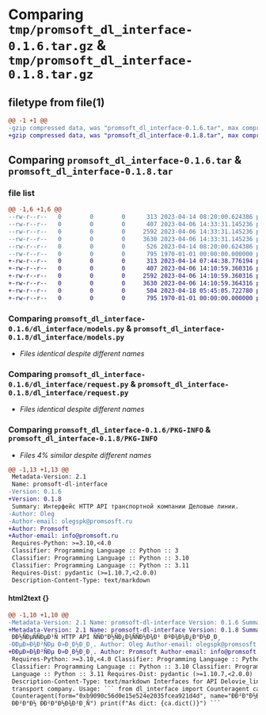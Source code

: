 # Comparing `tmp/promsoft_dl_interface-0.1.6.tar.gz` & `tmp/promsoft_dl_interface-0.1.8.tar.gz`

## filetype from file(1)

```diff
@@ -1 +1 @@
-gzip compressed data, was "promsoft_dl_interface-0.1.6.tar", max compression
+gzip compressed data, was "promsoft_dl_interface-0.1.8.tar", max compression
```

## Comparing `promsoft_dl_interface-0.1.6.tar` & `promsoft_dl_interface-0.1.8.tar`

### file list

```diff
@@ -1,6 +1,6 @@
--rw-r--r--   0        0        0      313 2023-04-14 08:20:00.624386 promsoft_dl_interface-0.1.6/README.md
--rw-r--r--   0        0        0      407 2023-04-06 14:33:31.145236 promsoft_dl_interface-0.1.6/dl_interface/__init__.py
--rw-r--r--   0        0        0     2592 2023-04-06 14:33:31.145236 promsoft_dl_interface-0.1.6/dl_interface/models.py
--rw-r--r--   0        0        0     3630 2023-04-06 14:33:31.145236 promsoft_dl_interface-0.1.6/dl_interface/request.py
--rw-r--r--   0        0        0      526 2023-04-14 08:20:00.624386 promsoft_dl_interface-0.1.6/pyproject.toml
--rw-r--r--   0        0        0      795 1970-01-01 00:00:00.000000 promsoft_dl_interface-0.1.6/PKG-INFO
+-rw-r--r--   0        0        0      313 2023-04-14 07:44:38.776194 promsoft_dl_interface-0.1.8/README.md
+-rw-r--r--   0        0        0      407 2023-04-06 14:10:59.360316 promsoft_dl_interface-0.1.8/dl_interface/__init__.py
+-rw-r--r--   0        0        0     2592 2023-04-06 14:10:59.360316 promsoft_dl_interface-0.1.8/dl_interface/models.py
+-rw-r--r--   0        0        0     3630 2023-04-06 14:10:59.364316 promsoft_dl_interface-0.1.8/dl_interface/request.py
+-rw-r--r--   0        0        0      504 2023-04-18 05:45:05.722780 promsoft_dl_interface-0.1.8/pyproject.toml
+-rw-r--r--   0        0        0      795 1970-01-01 00:00:00.000000 promsoft_dl_interface-0.1.8/PKG-INFO
```

### Comparing `promsoft_dl_interface-0.1.6/dl_interface/models.py` & `promsoft_dl_interface-0.1.8/dl_interface/models.py`

 * *Files identical despite different names*

### Comparing `promsoft_dl_interface-0.1.6/dl_interface/request.py` & `promsoft_dl_interface-0.1.8/dl_interface/request.py`

 * *Files identical despite different names*

### Comparing `promsoft_dl_interface-0.1.6/PKG-INFO` & `promsoft_dl_interface-0.1.8/PKG-INFO`

 * *Files 4% similar despite different names*

```diff
@@ -1,13 +1,13 @@
 Metadata-Version: 2.1
 Name: promsoft-dl-interface
-Version: 0.1.6
+Version: 0.1.8
 Summary: Интерфейс HTTP API транспортной компании Деловые линии.
-Author: Oleg
-Author-email: olegspk@promsosft.ru
+Author: Promsoft
+Author-email: info@promsoft.ru
 Requires-Python: >=3.10,<4.0
 Classifier: Programming Language :: Python :: 3
 Classifier: Programming Language :: Python :: 3.10
 Classifier: Programming Language :: Python :: 3.11
 Requires-Dist: pydantic (>=1.10.7,<2.0.0)
 Description-Content-Type: text/markdown
```

#### html2text {}

```diff
@@ -1,10 +1,10 @@
-Metadata-Version: 2.1 Name: promsoft-dl-interface Version: 0.1.6 Summary:
+Metadata-Version: 2.1 Name: promsoft-dl-interface Version: 0.1.8 Summary:
 ÐÐ½ÑÐµÑÑÐµÐ¹Ñ HTTP API ÑÑÐ°Ð½ÑÐ¿Ð¾ÑÑÐ½Ð¾Ð¹ ÐºÐ¾Ð¼Ð¿Ð°Ð½Ð¸Ð¸
-ÐÐµÐ»Ð¾Ð²ÑÐµ Ð»Ð¸Ð½Ð¸Ð¸. Author: Oleg Author-email: olegspk@promsosft.ru
+ÐÐµÐ»Ð¾Ð²ÑÐµ Ð»Ð¸Ð½Ð¸Ð¸. Author: Promsoft Author-email: info@promsoft.ru
 Requires-Python: >=3.10,<4.0 Classifier: Programming Language :: Python :: 3
 Classifier: Programming Language :: Python :: 3.10 Classifier: Programming
 Language :: Python :: 3.11 Requires-Dist: pydantic (>=1.10.7,<2.0.0)
 Description-Content-Type: text/markdown Interfaces for API Delovie_linii
 transport company. Usage: ``` from dl_interface import Counteragent ca =
 Counteragent(form="0xb9090c56d0e15e524e2035fcea921d4d", name="ÐÐ²Ð°Ð½Ð¾Ð²
 ÐÐ²Ð°Ð½ ÐÐ²Ð°Ð½Ð¾Ð²Ð¸Ñ") print(f"As dict: {ca.dict()}") ```
```

